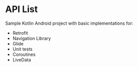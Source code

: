# API List
Sample Kotlin Android project with basic implementations for:
* Retrofit
* Navigation Library
* Glide
* Unit tests
* Coroutines
* LiveData
